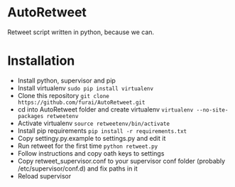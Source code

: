 AutoRetweet
===========

Retweet script written in python, because we can.

Installation
======

* Install python, supervisor and pip
* Install virtualenv `sudo pip install virtualenv`
* Clone this repository `git clone https://github.com/furai/AutoRetweet.git`
* cd into AutoRetweet folder and create virtualenv `virtualenv --no-site-packages retweetenv`
* Activate virtualenv `source retweetenv/bin/activate`
* Install pip requirements `pip install -r requirements.txt`
* Copy settingy.py.example to settings.py and edit it
* Run retweet for the first time `python retweet.py`
* Follow instructions and copy oath keys to settings
* Copy retweet_supervisor.conf to your supervisor conf folder (probably /etc/supervisor/conf.d) and fix paths in it
* Reload supervisor
